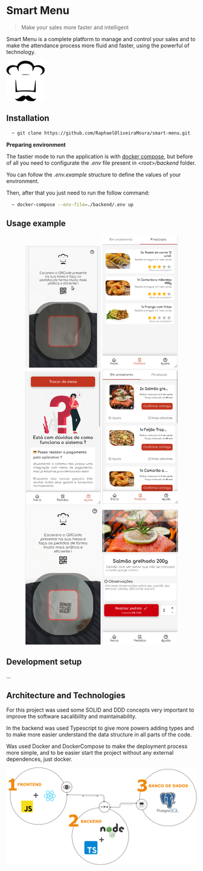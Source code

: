 # Smart Menu

> Make your sales more faster and intelligent

Smart Menu is a complete platform to manage and control your sales and to make the attendance process more fluid and faster, using the powerful of technology.

![Smart Menu](frontend/src/assets/logo.png)

## Installation

```sh
  ~ git clone https://github.com/RaphaelOliveiraMoura/smart-menu.git
```

**Preparing environment**

The fastier mode to run the application is with [docker compose](https://docs.docker.com/compose/), but before of all you need to configurate the _.env_ file present in _\<root\>/backend_ folder.

You can follow the _.env.example_ structure to define the values of your environment.

Then, after that you just need to run the follow command:

```sh
  ~ docker-compose --env-file=./backend/.env up
```

## Usage example

<div style="text-align:center">
  <img width="200px" src="documentation/demo.gif"/>
  <img width="200px" src="documentation/screens/finished.png"/>
  <img width="200px" src="documentation/screens/help.png"/>
  <img width="200px" src="documentation/screens/in-progress.png"/>
  <img width="200px" src="documentation/screens/login.png"/>
  <img width="200px" src="documentation/screens/product-info.png"/>
</div>

## Development setup

...

## Architecture and Technologies

For this project was used some SOLID and DDD concepts very important to improve the software sacalibility and maintainability.

In the backend was used Typescript to give more powers adding types and to make more easier understand the data structure in all parts of the code.

Was used Docker and DockerCompose to make the deployment process more simple, and to be easier start the project without any external dependences, just docker.

![Architecture](documentation/arquiteture.png)
